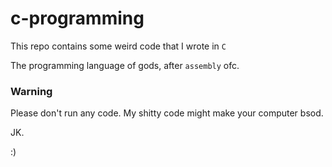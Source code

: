 # c-programming

This repo contains some weird code that I wrote in `C`

The programming language of gods, after `assembly` ofc.

### Warning

Please don't run any code.
My shitty code might make your computer bsod.

JK.

:)